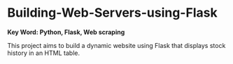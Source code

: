 # Building-Web-Servers-using-Flask
**Key Word: Python, Flask, Web scraping**

This project aims to build a dynamic website using Flask that displays stock history in an HTML table. 


